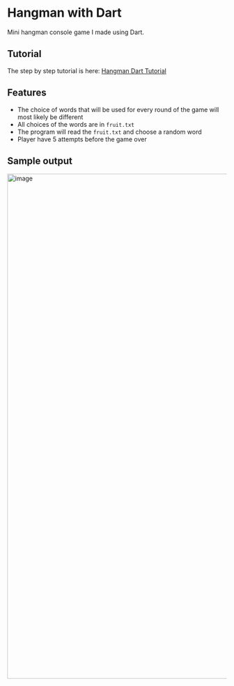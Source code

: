 # Hangman with Dart
Mini hangman console game I made using Dart.

## Tutorial
The step by step tutorial is here:
<a href="https://kevinhoward.notion.site/kevinhoward/Hangman-with-Dart-b9bd408dd92847c1bf490ae29192496e" target="_blank">Hangman Dart Tutorial</a>

## Features
<ul>
  <li>The choice of words that will be used for every round of the game will most likely be different</li>
  <li>All choices of the words are in <code>fruit.txt</code></li>
  <li>The program will read the <code>fruit.txt</code> and choose a random word</li>
  <li>Player have 5 attempts before the game over</li>
</ul>

## Sample output
<img width="1160" alt="image" src="https://github.com/iskevinlemon/hangman-app/assets/126497052/08d5702a-66dd-4d3e-8a10-29de312df35a">
